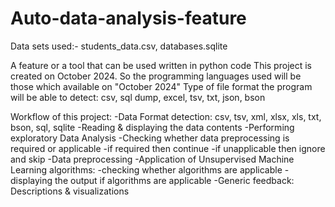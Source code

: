 # Auto-data-analysis-feature
Data sets used:- students_data.csv, databases.sqlite


A feature or a tool that can be used written in python code 
This project is created on October 2024. 
So the programming languages used will be those which available on "October 2024"
Type of file format the program will be able to detect: csv, sql dump, excel, tsv, txt, json, bson



Workflow of this project:
-Data Format detection: csv, tsv, xml, xlsx, xls, txt, bson, sql, sqlite
-Reading & displaying the data contents 
-Performing exploratory Data Analysis
-Checking whether data preprocessing is required or applicable
      -if required then continue
      -if unapplicable then ignore and skip
-Data preprocessing
-Application of Unsupervised Machine Learning algorithms: 
      -checking whether algorithms are applicable
      -displaying the output if algorithms are applicable
-Generic feedback: Descriptions & visualizations
